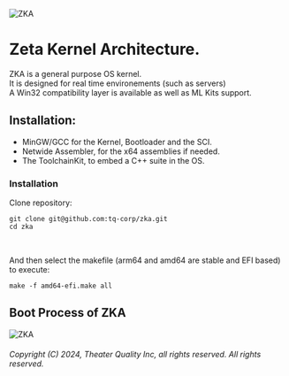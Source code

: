 <!-- README of ZKA -->

![ZKA](resources/zka.svg)

# Zeta Kernel Architecture.

ZKA is a general purpose OS kernel.
</br>
It is designed for real time environements (such as servers)
</br>
A Win32 compatibility layer is available as well as ML Kits support.

## Installation:

- MinGW/GCC for the Kernel, Bootloader and the SCI.
- Netwide Assembler, for the x64 assemblies if needed.
- The ToolchainKit, to embed a C++ suite in the OS.

### Installation

Clone repository:

```
git clone git@github.com:tq-corp/zka.git
cd zka
```

</br>

And then select the makefile (arm64 and amd64 are stable and EFI based) to execute:

```
make -f amd64-efi.make all
```

## Boot Process of ZKA

![ZKA](resources/zka-window-server.png)

###### Copyright (C) 2024, Theater Quality Inc, all rights reserved. All rights reserved.
